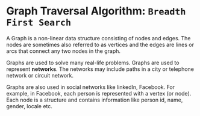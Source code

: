 # Graph Traversal Algorithm: `Breadth First Search`

A Graph is a non-linear data structure consisting of nodes and edges. The nodes are sometimes also referred to as vertices and the edges are lines or arcs that connect any two nodes in the graph.

Graphs are used to solve many real-life problems. Graphs are used to represent **networks**. The networks may include paths in a city or telephone network or circuit network. 

Graphs are also used in social networks like linkedIn, Facebook. For example, in Facebook, each person is represented with a vertex (or node). Each node is a structure and contains information like person id, name, gender, locale etc.
